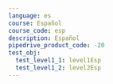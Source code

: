 ```yaml
---
language: es
course: Español
course_code: esp
description: Español
pipedrive_product_code: -20
test_obj:
  test_level1_1: level1Esp
  test_level1_2: level2Esp
---
```


